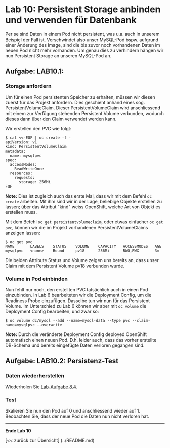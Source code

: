 # Lab 10: Persistent Storage anbinden und verwenden für Datenbank

Per se sind Daten in einem Pod nicht persistent, was u.a. auch in unserem Beispiel der Fall ist. Verschwindet also unser MySQL-Pod bspw. aufgrund einer Änderung des Image, sind die bis zuvor noch vorhandenen Daten im neuen Pod nicht mehr vorhanden. Um genau dies zu verhindern hängen wir nun Persistent Storage an unseren MySQL-Pod an.

## Aufgabe: LAB10.1: 

### Storage anfordern

Um für einen Pod persistenten Speicher zu erhalten, müssen wir diesen zuerst für das Projekt anfordern. Dies geschieht anhand eines sog. PersistentVolumeClaim. Dieser PersistentVolumeClaim wird anschliessend mit einem zur Verfügung stehenden Persistent Volume verbunden, wodurch dieses dann über den Claim verwendet werden kann.

Wir erstellen den PVC wie folgt:
```
$ cat <<-EOF | oc create -f -
apiVersion: v1
kind: PersistentVolumeClaim
metadata:
  name: mysqlpvc
spec:
  accessModes:
  - ReadWriteOnce
  resources:
    requests:
      storage: 256Mi
EOF
```

**Note:** Dies ist zugleich auch das erste Mal, dass wir mit dem Befehl `oc create` arbeiten. Mit ihm sind wir in der Lage, beliebige Objekte erstellen zu lassen; über das Attribut "kind" weiss OpenShift, welche Art von Objekt es erstellen muss.

Mit dem Befehl `oc get persistentvolumeclaim`, oder etwas einfacher `oc get pvc`, können wir die im Projekt vorhandenen PersistentVolumeClaims anzeigen lassen:
```
$ oc get pvc
NAME       LABELS    STATUS    VOLUME    CAPACITY   ACCESSMODES   AGE
mysqlpvc   <none>    Bound     pv18      256Mi      RWO,RWX       3m
```
Die beiden Attribute Status und Volume zeigen uns bereits an, dass unser Claim mit dem Persistent Volume pv18 verbunden wurde.


### Volume in Pod einbinden

Nun fehlt nur noch, den erstellten PVC tatsächlich auch in einen Pod einzubinden. In Lab 6 bearbeiteten wir die Deployment Config, um die Readiness Probe einzufügen. Dasselbe tun wir nun für das Persistent Volume. Im Unterschied zu Lab 6 können wir aber mit `oc volume` die Deployment Config bearbeiten, und zwar so:
```
$ oc volume dc/mysql --add --name=mysql-data --type pvc --claim-name=mysqlpvc --overwrite
```
**Note:** Durch die veränderte Deployment Config deployed OpenShift automatisch einen neuen Pod. D.h. leider auch, dass das vorher erstellte DB-Schema und bereits eingefügte Daten verloren gegangen sind.


## Aufgabe: LAB10.2: Persistenz-Test

### Daten wiederherstellen

Wiederholen Sie [Lab-Aufgabe 8.4](labs/08_database.md#l%C3%B6sung-lab84).


### Test
Skalieren Sie nun den Pod auf 0 und anschliessend wieder auf 1. Beobachten Sie, dass der neue Pod die Daten nun nicht verloren hat.


---

**Ende Lab 10**

[<< zurück zur Übersicht] (../README.md)

